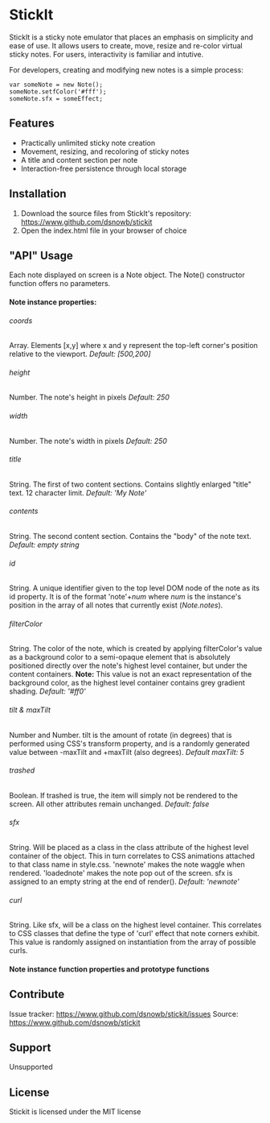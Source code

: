 # StickIt
StickIt is a sticky note emulator that places an emphasis on simplicity and ease of use. It allows users to create, move, resize and re-color virtual sticky notes. For users, interactivity is familiar and intutive.

For developers, creating and modifying new notes is a simple process:
```
var someNote = new Note();
someNote.setfColor('#fff');
someNote.sfx = someEffect;
```

## Features
- Practically unlimited sticky note creation
- Movement, resizing, and recoloring of sticky notes
- A title and content section per note
- Interaction-free persistence through local storage

## Installation
1. Download the source files from StickIt's repository: <https://www.github.com/dsnowb/stickit>
2. Open the index.html file in your browser of choice

## "API" Usage
Each note displayed on screen is a Note object. The Note() constructor function offers no parameters.

#### Note instance properties:
###### coords
Array.  Elements [x,y] where x and y represent the top-left corner's position relative to the viewport. *Default: [500,200]*
###### height
Number. The note's height in pixels *Default: 250*
###### width
Number. The note's width in pixels *Default: 250*
###### title
String. The first of two content sections. Contains slightly enlarged "title" text. 12 character limit. *Default: 'My Note'*
###### contents
String. The second content section. Contains the "body" of the note text. *Default: empty string*
###### id
String. A unique identifier given to the top level DOM node of the note as its id property. It is of the format 'note'+*num* where *num* is the instance's position in the array of all notes that currently exist (*Note.notes*).
###### filterColor
String. The color of the note, which is created by applying filterColor's value as a background color to a semi-opaque element that is absolutely positioned directly over the note's highest level container, but under the content containers. **Note:** This value is not an exact representation of the background color, as the highest level container contains grey gradient shading. *Default: '#ff0'*
###### tilt & maxTilt
Number and Number. tilt is the amount of rotate (in degrees) that is performed using CSS's transform property, and is a randomly generated value between -maxTilt and +maxTilt (also degrees). *Default maxTilt: 5*
###### trashed
Boolean. If trashed is true, the item will simply not be rendered to the screen. All other attributes remain unchanged. *Default: false*
###### sfx
String. Will be placed as a class in the class attribute of the highest level container of the object. This in turn correlates to CSS animations attached to that class name in style.css. 'newnote' makes the note waggle when rendered. 'loadednote' makes the note pop out of the screen. sfx is assigned to an empty string at the end of render(). *Default: 'newnote'* 
###### curl
String. Like sfx, will be a class on the highest level container. This correlates to CSS classes that define the type of 'curl' effect that note corners exhibit. This value is randomly assigned on instantiation from the array of possible curls.

#### Note instance function properties and prototype functions

## Contribute
Issue tracker: <https://www.github.com/dsnowb/stickit/issues>
Source: <https://www.github.com/dsnowb/stickit>

## Support
Unsupported

## License
Stickit is licensed under the MIT license
